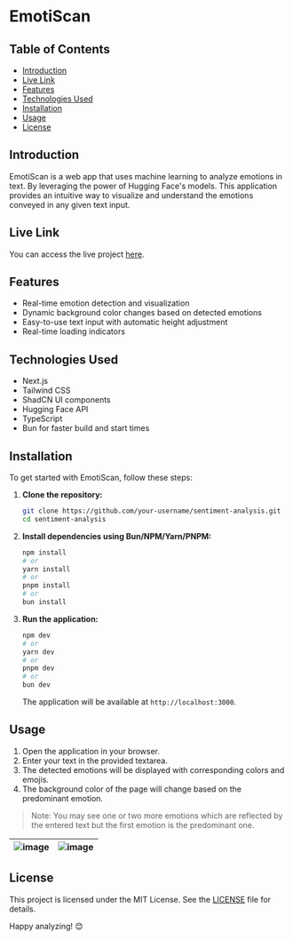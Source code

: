 # EmotiScan

## Table of Contents

- [Introduction](#introduction)
- [Live Link](#live-link)
- [Features](#features)
- [Technologies Used](#technologies-used)
- [Installation](#installation)
- [Usage](#usage)
- [License](#license)

## Introduction

EmotiScan is a web app that uses machine learning to analyze emotions in text. By leveraging the power of Hugging Face's models. This application provides an intuitive way to visualize and understand the emotions conveyed in any given text input.

## Live Link

You can access the live project [here](https://sentiment-analysis-khaki.vercel.app).


## Features

- Real-time emotion detection and visualization
- Dynamic background color changes based on detected emotions
- Easy-to-use text input with automatic height adjustment
- Real-time loading indicators

## Technologies Used

- Next.js
- Tailwind CSS
- ShadCN UI components
- Hugging Face API
- TypeScript
- Bun for faster build and start times


## Installation

To get started with EmotiScan, follow these steps:

1. **Clone the repository:**

    ```bash
    git clone https://github.com/your-username/sentiment-analysis.git
    cd sentiment-analysis
    ```

2. **Install dependencies using Bun/NPM/Yarn/PNPM:**

    ```bash
    npm install
    # or
    yarn install
    # or
    pnpm install
    # or
    bun install
    ```

3. **Run the application:**

    ```bash
    npm dev
    # or
    yarn dev
    # or
    pnpm dev
    # or
    bun dev
    ```

    The application will be available at `http://localhost:3000`.

## Usage

1. Open the application in your browser.
2. Enter your text in the provided textarea.
3. The detected emotions will be displayed with corresponding colors and emojis.
4. The background color of the page will change based on the predominant emotion.
   
>Note: You may see one or two more emotions which are reflected by the entered text but the first emotion is the predominant one.

| ![image](https://github.com/user-attachments/assets/f8a885f9-6cdb-4a76-b6ef-da4bc0e1e8f8) | ![image](https://github.com/user-attachments/assets/e067b447-ea64-47d6-bf0a-7b10c4d37c8f) |
|:--:|:--:|


## License

This project is licensed under the MIT License. See the [LICENSE](LICENSE) file for details.


Happy analyzing! 😊
